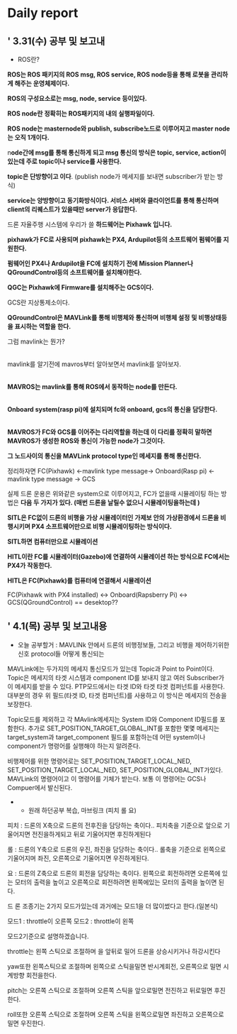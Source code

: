 # Daily report

## ' 3.31\(수\) 공부 및 보고내

* ROS란?

**ROS는 ROS 패키지의 ROS msg, ROS service, ROS node등을 통해 로봇을 관리하게 해주는 운영체제이다.**

**ROS의 구성요소로는 msg, node, service 등이있다.**

**ROS node란 정확히는 ROS패키지의 내의 실행파일이다.**

**ROS node는 masternode와 publish, subscribe노드로 이루어지고 master node는 오직 1개이다.**

n**ode간에 msg를 통해 통신하게 되고 msg 통신의 방식은 topic, service, action이 있는데 주로 topic이나 service를 사용한다.**

**topic은 단방향이고 이다**. \(publish node가 메세지를 보내면 subscriber가 받는 방식\)

**service는 양방향이고 동기화방식이다. 서비스 서버와 클라이언트를 통해 통신하며 client의 리퀘스트가 있을때만 server가 응답한다.** 

드론 자율주행 시스템에 우리가 쓸 **하드웨어는 Pixhawk 입니다.** 

**pixhawk가 FC로 사용되며 pixhawk는 PX4, Ardupilot등의 소프트웨어 펌웨어를 지원한다.**

**펌웨어인 PX4나 Ardupilot을 FC에 설치하기 전에 Mission Planner나 QGroundControl등의 소프트웨어를 설치해야한다.** 

**QGC는 Pixhawk에 Firmware를 설치해주는 GCS이다.**

GCS란 지상통제소이다.

**QGroundControl은 MAVLink를 통해 비행체와 통신하며 비행체 설정 및 비행상태등을 표시하는 역할을 한다.**

그럼 mavlink는 뭔가?

  
‌  
mavlink를 알기전에 mavros부터 알아보면서 mavlink를 알아보자.  
  
‌  
**MAVROS는 mavlink를 통해 ROS에서 동작하는 node를 만든다.**  
  
‌  
**Onboard system\(rasp pi\)에 설치되며 fc와  onboard, gcs의 통신을 담당한다.**  
  
‌  
**MAVROS가 FC와 GCS를 이어주는 다리역할을 하는데 이 다리를 정확히 말하면 MAVROS가 생성한 ROS와 통신이 가능한 node가 그것이다.**  
  
**그 노드사이의 통신을 MAVLink protocol type인 메세지를 통해 통신한다.**

정리하자면 FC\(Pixhawk\) &lt;-mavlink type message-&gt; Onboard\(Rasp pi\) &lt;- mavlink type message -&gt; GCS

실제 드론 운용은 위와같은 system으로 이루어지고, FC가 없을때 시뮬레이팅 하는 방법은 **다음 두 가지가 있다. \(매번 드론을 날릴수 없으니 시뮬레이팅을하는데 \)**

**SITL은 FC없이 드론의 비행을 가상 시뮬레이터인 가제보 안의 가상환경에서 드론을 비행시키며 PX4 소프트웨어만으로 비행 시뮬레이팅하는 방식이다.**

**SITL하면 컴퓨터만으로 시뮬레이션**

**HITL이란 FC를 시뮬레이터\(Gazebo\)에 연결하여 시뮬레이션 하는 방식으로  FC에서는 PX4가 작동한다.**

**HITL은 FC\(Pixhawk\)를 컴퓨터에 연결해서 시뮬레이션**







FC\(Pixhawk with PX4 installed\) &lt;-&gt; Onboard\(Rapsberry Pi\) &lt;-&gt; GCS\(QGroundControl\) == desektop??



## ' 4.1\(목\) 공부 및 보고내용

* 오늘 공부할거 : MAVLINk 안에서 드론의 비행정보들, 그리고 비행을 제어하기위한 신호 protocol들 어떻게 통신되는

MAVLink에는 두가지의 메세지 통신모드가 있는데 Topic과 Point to Point이다. Topic은 메세지의 타겟 시스템과 component ID를 보내지 않고 여러 Subscriber가 이 메세지를 받을 수 있다. PTP모드에서는 타겟 ID와 타겟 타겟 컴퍼넌트를 사용한다. 대부분의 경우 위 필드\(타겟 ID, 타겟 컴퍼넌트\)를 사용하고 이 방식은 메세지의 전송을 보장한다.

Topic모드를 제외하고 각 MAvlink메세지는 System ID와 Component ID필드를 포함한다. 추가로 SET\_POSITION\_TARGET\_GLOBAL\_INT를 포함한 몇몇 메세지는 target\_system과 target\_component 필드를 포함하는데 어떤 system이나 component가 명령어를 실행해야 하는지 알려준다.

비행제어를 위한 명령어로는 SET\_POSITION\_TARGET\_LOCAL\_NED, SET\_POSITION\_TARGET\_LOCAL\_NED, SET\_POSITION\_GLOBAL\_INT가있다. MAVLink의 명령어이고 이 명령어를 기체가 받는다. 보통 이 명령어는 GCS나 Compuer에서 발신된다.





* + 원래 하던공부 복습, 마브링크 \(피치 롤 요\)

피치 : 드론의 X축으로 드론의 전후진을 담당하는 축이다.. 피치축을 기준으로 앞으로 기울어지면 전진을하게되고 뒤로 기울어지면 후진하게된다  

롤 : 드론의 Y축으로 드론의 우진, 좌진을 담당하는 축이다.. 롤축을 기준으로 왼쪽으로 기울어지며 좌진, 오른쪽으로 기울어지면 우진하게된다. 

요 : 드론의 Z축으로 드론의 회전을 담당하는 축이다. 왼쪽으로 회전하려면 오른쪽에 있는 모터의 출력을 높이고 오른쪽으로 회전하려면 왼쪽에있는 모터의 출력을 높이면 된다.  

드 론 조종기는 2가지 모드가있는데 과거에는 모드1을 더 많이썼다고 한다.\(일본식\)

 모드1 : throttle이 오른쪽 모드2 : throttle이 왼쪽

모드2기준으로 설명하겠습니다.

throttle는 왼쪽 스틱으로 조절하며 을 앞뒤로 밀어 드론을 상승시키거나 하강시킨다 

yaw또한 왼쪽스틱으로 조절하며 왼쪽으로 스틱을밀면 반시계회전, 오른쪽으로 밀면 시계방향 회전을한다.

pitch는 오른쪽 스틱으로 조절하며 오른쪽 스틱을 앞으로밀면 전진하고 뒤로밀면 후진한다. 

roll또한 오른쪽 스틱으로 조절하며 오른쪽 스틱을 왼쪽으로밀면 좌진하고 오른쪽으로 밀면 우진한다.











 

## 

